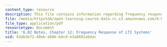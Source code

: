 ```yaml
---
content_type: resource
description: This file contains information regarding frequency response of LTI systems.
file: /media/https%3A/open-learning-course-data-rc.s3.amazonaws.com/6-02-introduction-to-eecs-ii-digital-communication-systems-fall-2012/43ab3e7240ebab8bbdcde3a8601abdac_MIT6_02F12_chap12.pdf
file_type: application/pdf
resourcetype: Document
title: '6.02 Notes, Chapter 12: Frequency Response of LTI Systems'
uid: 43ab3e72-40eb-ab8b-bdcd-e3a8601abdac
---
```

